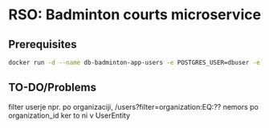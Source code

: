 # RSO: Badminton courts microservice

## Prerequisites

```bash
docker run -d --name db-badminton-app-users -e POSTGRES_USER=dbuser -e POSTGRES_PASSWORD=postgres -e POSTGRES_DB=badminton-app-users -p 5432:5432 postgres:13
```

## TO-DO/Problems
filter userje npr. po organizaciji, /users?filter=organization:EQ:??
nemors po organization_id ker to ni v UserEntity
